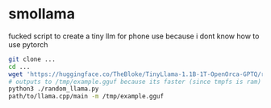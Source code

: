 # smollama
fucked script to create a tiny llm for phone use because i dont know how to use pytorch

```sh
git clone ...
cd ...
wget 'https://huggingface.co/TheBloke/TinyLlama-1.1B-1T-OpenOrca-GPTQ/raw/main/tokenizer.json'
# outputs to /tmp/example.gguf because its faster (since tmpfs is ram)
python3 ./random_llama.py
path/to/llama.cpp/main -m /tmp/example.gguf
```
